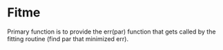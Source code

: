 Fitme
=====

Primary function is to provide the err(par) function that gets called by the fitting routine (find par that minimized err).
